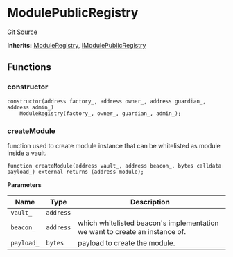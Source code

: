 # ModulePublicRegistry
[Git Source](https://github.com/ArrakisFinance/arrakis-modular/blob/9091a6ee814f061039fd7b968feddb93bbdf1110/src/ModulePublicRegistry.sol)

**Inherits:**
[ModuleRegistry](/src/abstracts/ModuleRegistry.sol/abstract.ModuleRegistry.md), [IModulePublicRegistry](/src/interfaces/IModulePublicRegistry.sol/interface.IModulePublicRegistry.md)


## Functions
### constructor


```solidity
constructor(address factory_, address owner_, address guardian_, address admin_)
    ModuleRegistry(factory_, owner_, guardian_, admin_);
```

### createModule

function used to create module instance that can be
whitelisted as module inside a vault.


```solidity
function createModule(address vault_, address beacon_, bytes calldata payload_) external returns (address module);
```
**Parameters**

|Name|Type|Description|
|----|----|-----------|
|`vault_`|`address`||
|`beacon_`|`address`|which whitelisted beacon's implementation we want to create an instance of.|
|`payload_`|`bytes`|payload to create the module.|


